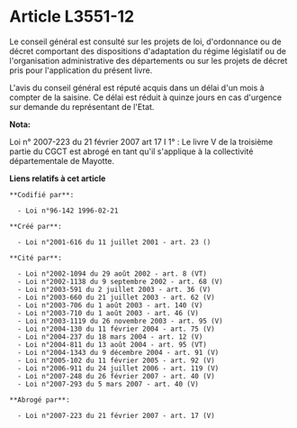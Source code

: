 # Article L3551-12

Le conseil général est consulté sur les projets de loi, d'ordonnance ou de décret comportant des dispositions d'adaptation du
régime législatif ou de l'organisation administrative des départements ou sur les projets de décret pris pour l'application
du présent livre.

L'avis du conseil général est réputé acquis dans un délai d'un mois à compter de la saisine. Ce délai est réduit à quinze
jours en cas d'urgence sur demande du représentant de l'Etat.

**Nota:**

Loi n° 2007-223 du 21 février 2007 art 17 I 1° : Le livre V de la troisième partie du CGCT est abrogé en tant qu'il
s'applique à la collectivité départementale de Mayotte.

**Liens relatifs à cet article**

	**Codifié par**:

	  - Loi n°96-142 1996-02-21

	**Créé par**:

	  - Loi n°2001-616 du 11 juillet 2001 - art. 23 ()

	**Cité par**:

	  - Loi n°2002-1094 du 29 août 2002 - art. 8 (VT)
	  - Loi n°2002-1138 du 9 septembre 2002 - art. 68 (V)
	  - Loi n°2003-591 du 2 juillet 2003 - art. 36 (V)
	  - Loi n°2003-660 du 21 juillet 2003 - art. 62 (V)
	  - Loi n°2003-706 du 1 août 2003 - art. 140 (V)
	  - Loi n°2003-710 du 1 août 2003 - art. 46 (V)
	  - Loi n°2003-1119 du 26 novembre 2003 - art. 95 (V)
	  - Loi n°2004-130 du 11 février 2004 - art. 75 (V)
	  - Loi n°2004-237 du 18 mars 2004 - art. 12 (V)
	  - Loi n°2004-811 du 13 août 2004 - art. 95 (VT)
	  - Loi n°2004-1343 du 9 décembre 2004 - art. 91 (V)
	  - Loi n°2005-102 du 11 février 2005 - art. 92 (V)
	  - Loi n°2006-911 du 24 juillet 2006 - art. 119 (V)
	  - Loi n°2007-248 du 26 février 2007 - art. 40 (V)
	  - Loi n°2007-293 du 5 mars 2007 - art. 40 (V)

	**Abrogé par**:

	  - Loi n°2007-223 du 21 février 2007 - art. 17 (V)
